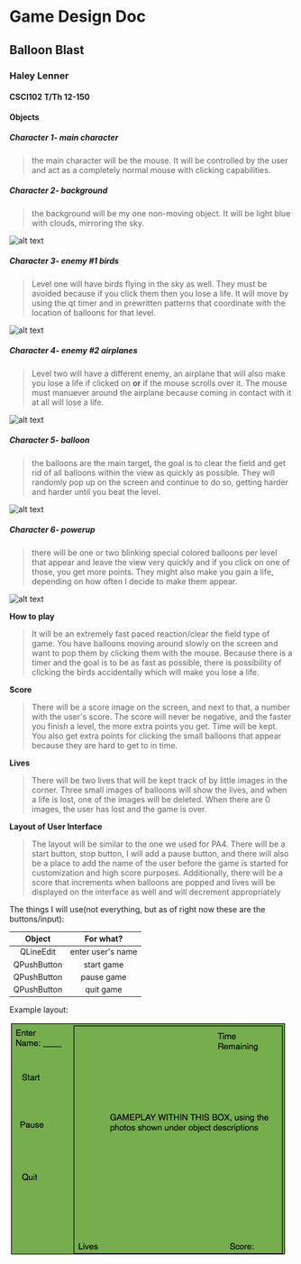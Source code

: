 # Game Design Doc
## Balloon Blast
### Haley Lenner
#### CSCI102 T/Th 12-150

**Objects**
##### Character 1- main character
>the main character will be the mouse. It will be controlled by the user and act as 
>a completely normal mouse with clicking capabilities.

##### Character 2- background
>the background will be my one non-moving object. It will be light blue with clouds, mirroring the sky.

![alt text](http://www.psdgraphics.com/file/cloudy-sky-cartoon.jpg "Background sky")

##### Character 3- enemy #1 birds
>Level one will have birds flying in the sky as well. They must be avoided because if you click them then you lose
a life. It will move by using the qt timer and in prewritten patterns that coordinate with the location of balloons for that level.

![alt text](http://c85c7a.medialib.glogster.com/media/32/32c5232676493d154dc608b27fa601850f0d695d6d0096166901c149707aa1e3/how-to-draw-a-cartoon-bird.jpg "enemy bird")

##### Character 4- enemy #2 airplanes
>Level two will have a different enemy, an airplane that will also make you lose a life if clicked on **or** if the mouse scrolls over it.
The mouse must manuever around the airplane because coming in contact with it at all will lose a life. 

![alt text](http://www.myprivateramblings.com/wp-content/uploads/2008/12/bigstockphoto_cartoon_airplane_774922.jpg "Background sky")


##### Character 5- balloon
>the balloons are the main target, the goal is to clear the field and get rid of all balloons within the view as quickly
as possible. They will randomly pop up on the screen and continue to do so, getting harder and harder until you beat the level. 

![alt text](http://vector.us/files/images/1/9/196602/helium_blue_balloon_clip_art.jpg "balloon")

##### Character 6- powerup
>there will be one or two blinking special colored balloons per level that appear and leave the view very quickly and if you click on one of those, you get more points.
They might also make you gain a life, depending on how often I decide to make them appear.

![alt text](http://www.chicoparty.com/images/products/detail/RedandOrangeAgateBalloon.jpg "powerup balloon")

**How to play**

>It will be an extremely fast paced reaction/clear the field type of game. You have balloons moving
around slowly on the screen and want to pop them by clicking them with the mouse. Because there is a timer and the goal is 
to be as fast as possible, there is possibility of clicking the birds accidentally which will make you lose a life.
 
**Score**

>There will be a score image on the screen, and next to that, a number with the user's score.
The score will never be negative, and the faster you finish a level, the more extra points you get.
Time will be kept. You also get extra points for clicking the small balloons that appear because they are 
hard to get to in time.

**Lives**

>There will be two lives that will be kept track of by little images in the corner. Three
small images of balloons will show the lives, and when a life is lost, one of the
images will be deleted. When there are 0 images, the user has lost and the game is over.

**Layout of User Interface**

>The layout will be similar to the one we used for PA4. There will be a start button, stop button,
I will add a pause button, and there will also be a place to add the name of the user before the 
game is started for customization and high score purposes. Additionally, there will be a score that
increments when balloons are popped and lives will be displayed on the interface as well and will
decrement appropriately

The things I will use(not everything, but as of right now these are the buttons/input):

| Object        | For what?           |
|:-------------:|:-------------------:|
| QLineEdit     | enter user's name   |
| QPushButton   | start game          |
| QPushButton   | pause game          |
| QPushButton   | quit  game          |

Example layout:

![lenner](layout.jpeg "layout")


